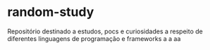 # random-study
Repositório destinado a estudos, pocs e curiosidades a respeito de diferentes linguagens de programação e frameworks
a
a
aa
